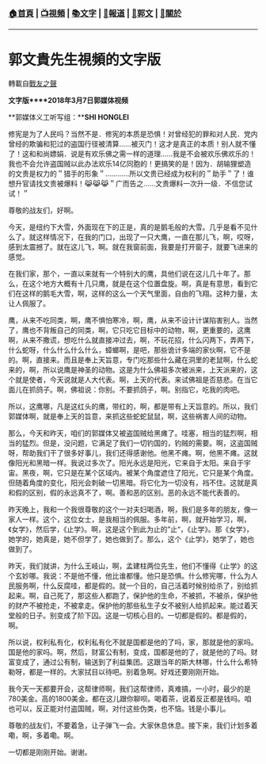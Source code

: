 ###  [:house:首頁](https://github.com/ourhimalayas/home) | [:tv:視頻](https://github.com/ourhimalayas/videos) | [:books:文字](https://github.com/ourhimalayas/txt) | [:newspaper:報道](https://github.com/ourhimalayas/news) | [:eagle:郭文](https://github.com/ourhimalayas/guomedia) | [:pray:關於](https://github.com/ourhimalayas/home/tree/master/about)
---
# 郭文貴先生視頻的文字版
轉載自[戰友之聲](http://littleantvoice.blogspot.com)

**文字版****2018年3月7日郭媒体视频**



**郭媒体义工听写组：****SHI HONGLEI**



修宪是为了人民吗？当然不是．修宪的本质是恐惧！对曾经犯的罪和对人民．党内曾经的欺骗和犯过的盗国行径被清算……被灭门！这才是真正的本质！别人就不懂了！这和和尚嫖娟．说是有欢乐佛之需一样的道理……我是不会被欢乐佛欢乐的！我也不会允许盗国贼以此办法欢乐14亿同胞的！更搞笑的是！因为．胡输狸塑造的文贵是权力的＂猎手的形象＂…………所以文贵已经成为权利的＂助手＂了！谁想升官请找文贵被爆料！😹😹😹＂广而告之……文贵爆料一次升一级．不信您试试！＂



尊敬的战友们，好啊。



今天，是纽约下大雪，外面现在下的正是，真的是鹅毛般的大雪。几乎是看不见什么了。就这样情况下，在我的门口，出现了一只大鹰，一直在那儿飞，啊，哎呀，感到太震撼了。就在这儿飞，啊。就在我窗前面，我要是打开窗子，就要飞进来的感觉。



在我们家，那个，一直以来就有一个特别大的鹰，具他们说在这儿几十年了。那么，在这个地方大概有十几只鹰，就是在这个位置盘旋。啊，真是有意思，看到它们在这样的鹅毛大雪，啊，这样的这么一个天气里面，自由的飞翔。这种力量，太让人佩服了。



鹰，从来不吃同类，啊，鹰不惧怕寒冷，啊，鹰，从来不设计计谋陷害别人。当然了，鹰也不背叛自己的同类，啊，它只吃它目标中的动物，啊，更重要的，这鹰啊，从来不撒谎，想吃什么就直接冲过去，啊，不玩花招，什么闪两下，弄两下，什么蛇呀，什么什么什么什么，蟑螂啊，是吧，那些诡计多端的家伙啊，它不是的。啊，直接来。而且是奉上天旨意，专门吃那些什么藏在洞里的老鼠啊，什么蛇来的，啊，所以说鹰是神圣的动物。这是为什么佛祖多次被派来，上天派来的，这个就是使者，今天说就是人大代表。啊，上天的代表。来试佛祖是否慈悲。在当它面儿在抓鸽子。啊，佛祖说：你别。不要抓鸽子，啊。别指它，吃我的肉吧。



所以，这鹰哪，凡是这红头的鹰，带红的，啊，都是带有上天旨意的。所以，我们郭媒体啊，就是奉上天的旨意，来抓这些蛇蛇鼠鼠，啊，这些祸害人间的动物。



那么，今天和昨天，咱们的郭媒体又被盗国贼给黑瘫了。哇塞，相当的猛烈啊，相当的猛烈。但是，没问题，它满足了我们一切钓国的，钓贼的需要。啊，这盗国贼呀，帮助我们干了很多好事儿，我们还得感谢他。他黑不瘫。啊，他黑不瘫。这就像阳光和黑暗一样。我说过多次了。阳光永远是阳光，它来自于太阳。来自于宇宙。黑夜，啊，它只是在某个区域内。被某个角度遮住了阳光，它只是某个角度。但随着角度的变化，阳光会刺破一切黑暗。将它化为一切没有，裆不住。这就是真和假的区别，假的永远真不了，啊。善和恶的区别。恶的永远不能代表善的。



昨天晚上，我和一个我很尊敬的这个一对夫妇喝酒，啊，我们是多年的朋友，像一家人一样。这个，这位女士，是我相当的佩服。多年前，啊，就开始学习，啊，《女学》，然后学，《止学》。啊，这是这个到此为止的”止“，《止学》。那《女学》，她学的，她真是，她不但学了，她也做到了。那么，这个《止学》，她学了，她也做到了。



昨天，我们就讲，为什么王岐山，啊，孟建柱两位先生，他们不懂得《止学》的这个玄妙哪。我说：不是他不懂，他比谁都懂。他只是恐惧。什么修宪哪，什么为人民服务啊，什么反腐哇，都是假的。就一个目的，自己活着时候别给杀了，别给抓起来。啊，自己死了，那这些人都跑了，保护他的生命，不被抓，不被杀，保护他的财产不被抢走，不被拿走。保护他的那些私生子女不被别人给抓起来。能过着天堂般的日子。别变成了阶下囚。这是一切核心目的。一切都是假的。都是假的，啊。



所以说，权利私有化，权利私有化不就是国都是他的了吗，家，那就是他的家吗。国是他的家吗。啊，然后，财富公有制，变成，国都是他的了，就是他的了吗。财富变成了，通过公有制，输送到了利益集团。这跟当年的斯大林哪，什么什么希特勒呀，都是一样的。大家拭目以待吧。别着急啊。好戏还要刚刚开始。



我今天一天都要开会，这帮律师啊，我们这帮律师，真难搞，一小时，最少的是780美金。高的1800美金。都在这儿跟你聊呗。喝着茶，说着反正都是钱吗。咱也可以，反正能对付盗国贼，啊，对付这些伪类，也不恼。钱是小事儿。



尊敬的战友们，不要着急，让子弹飞一会。大家休息休息。接下来，我们计划多着嘞，啊，多着嘞。啊。



一切都是刚刚开始。谢谢。